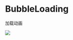 # BubbleLoading
加载动画

![](https://github.com/WayneSuper/BubbleLoading/blob/master/preview/20151020141812666.gif)
